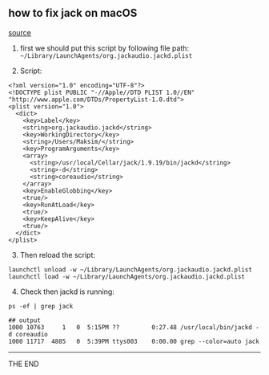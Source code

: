 ## how to fix jack on macOS

[source][001]

1. first we should put this script by following  file path:
`~/Library/LaunchAgents/org.jackaudio.jackd.plist`

2. Script:
```
<?xml version="1.0" encoding="UTF-8"?>
<!DOCTYPE plist PUBLIC "-//Apple//DTD PLIST 1.0//EN" "http://www.apple.com/DTDs/PropertyList-1.0.dtd">
<plist version="1.0">
  <dict>
    <key>Label</key>
    <string>org.jackaudio.jackd</string>
    <key>WorkingDirectory</key>
    <string>/Users/Maksim/</string>
    <key>ProgramArguments</key>
    <array>
      <string>/usr/local/Cellar/jack/1.9.19/bin/jackd</string>
      <string>-d</string>
      <string>coreaudio</string>
    </array>
    <key>EnableGlobbing</key>
    <true/>
    <key>RunAtLoad</key>
    <true/>
    <key>KeepAlive</key>
    <true/>
  </dict>
</plist>
```

3. Then reload the script:
```
launchctl unload -w ~/Library/LaunchAgents/org.jackaudio.jackd.plist
launchctl load -w ~/Library/LaunchAgents/org.jackaudio.jackd.plist
```
4. Check then jackd is running:
```
ps -ef | grep jack

## output
1000 10763     1   0  5:15PM ??         0:27.48 /usr/local/bin/jackd -d coreaudio
1000 11717  4885   0  5:39PM ttys003    0:00.00 grep --color=auto jack
```

---

THE END

[001]: https://elatov.github.io/2018/03/creating-a-launchd-plist-for-jackd/
"jack instructions"
